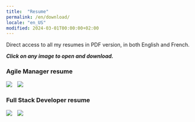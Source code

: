 ```yaml
---
title:  "Resume"
permalink: /en/download/
locale: "en_US"
modified: 2024-03-01T00:00:00+02:00
---
```


Direct access to all my resumes in PDF version, in both English and French.

***Click on any image to open and download.***

### Agile Manager resume
<a href="{{ '/assets/documents/resume-arnaud-decolasse-senior-engineering-manager.pdf' | relative_url }}"><img src="{{ '/assets/images/resume-en.png' | relative_url }}"/></a>&emsp;<a href="{{ '/assets/documents/cv-arnaud-decolasse-manager-agile-senior.pdf' | relative_url }}"><img src="{{ '/assets/images/resume-fr.png' | relative_url }}"/></a>

### Full Stack Developer resume
<a href="{{ '/assets/documents/resume-arnaud-decolasse-full-stack-developer.pdf' | relative_url }}"><img src="{{ '/assets/images/resume-en.png' | relative_url }}"/></a>&emsp;<a href="{{ '/assets/documents/cv-arnaud-decolasse-developpeur-full-stack.pdf' | relative_url }}"><img src="{{ '/assets/images/resume-fr.png' | relative_url }}"/></a>